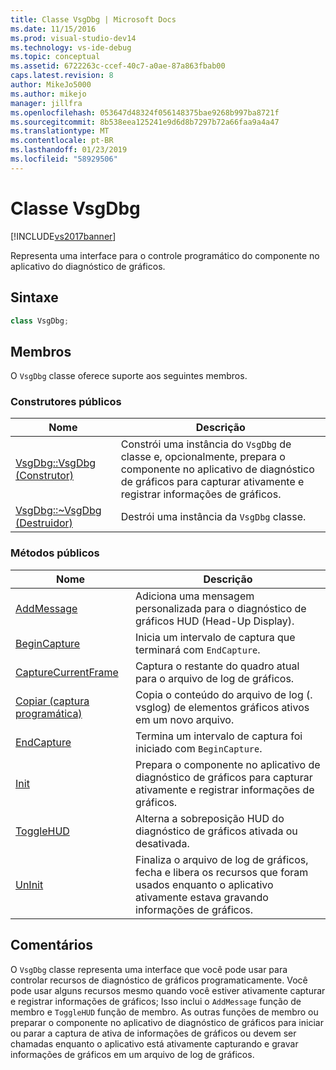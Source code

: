 ```yaml
---
title: Classe VsgDbg | Microsoft Docs
ms.date: 11/15/2016
ms.prod: visual-studio-dev14
ms.technology: vs-ide-debug
ms.topic: conceptual
ms.assetid: 6722263c-ccef-40c7-a0ae-87a863fbab00
caps.latest.revision: 8
author: MikeJo5000
ms.author: mikejo
manager: jillfra
ms.openlocfilehash: 053647d48324f056148375bae9268b997ba8721f
ms.sourcegitcommit: 8b538eea125241e9d6d8b7297b72a66faa9a4a47
ms.translationtype: MT
ms.contentlocale: pt-BR
ms.lasthandoff: 01/23/2019
ms.locfileid: "58929506"
---
```

# <a name="vsgdbg-class"></a>Classe VsgDbg
[!INCLUDE[vs2017banner](../includes/vs2017banner.md)]

Representa uma interface para o controle programático do componente no aplicativo do diagnóstico de gráficos.  
  
## <a name="syntax"></a>Sintaxe  
  
```cpp  
class VsgDbg;  
```  
  
## <a name="members"></a>Membros  
 O `VsgDbg` classe oferece suporte aos seguintes membros.  
  
### <a name="public-constructors"></a>Construtores públicos  
  
|Nome|Descrição|  
|----------|-----------------|  
|[VsgDbg::VsgDbg (Construtor)](../debugger/vsgdbg-vsgdbg-constructor.md)|Constrói uma instância do `VsgDbg` de classe e, opcionalmente, prepara o componente no aplicativo de diagnóstico de gráficos para capturar ativamente e registrar informações de gráficos.|  
|[VsgDbg::~VsgDbg (Destruidor)](../debugger/vsgdbg-tilde-vsgdbg-destructor.md)|Destrói uma instância da `VsgDbg` classe.|  
  
### <a name="public-methods"></a>Métodos públicos  
  
|Nome|Descrição|  
|----------|-----------------|  
|[AddMessage](../debugger/addmessage.md)|Adiciona uma mensagem personalizada para o diagnóstico de gráficos HUD (Head-Up Display).|  
|[BeginCapture](../debugger/begincapture.md)|Inicia um intervalo de captura que terminará com `EndCapture`.|  
|[CaptureCurrentFrame](../debugger/capturecurrentframe.md)|Captura o restante do quadro atual para o arquivo de log de gráficos.|  
|[Copiar (captura programática)](../debugger/copy-programmatic-capture.md)|Copia o conteúdo do arquivo de log (. vsglog) de elementos gráficos ativos em um novo arquivo.|  
|[EndCapture](../debugger/endcapture.md)|Termina um intervalo de captura foi iniciado com `BeginCapture`.|  
|[Init](../debugger/init.md)|Prepara o componente no aplicativo de diagnóstico de gráficos para capturar ativamente e registrar informações de gráficos.|  
|[ToggleHUD](../debugger/togglehud.md)|Alterna a sobreposição HUD do diagnóstico de gráficos ativada ou desativada.|  
|[UnInit](../debugger/uninit.md)|Finaliza o arquivo de log de gráficos, fecha e libera os recursos que foram usados enquanto o aplicativo ativamente estava gravando informações de gráficos.|  
  
## <a name="remarks"></a>Comentários  
 O `VsgDbg` classe representa uma interface que você pode usar para controlar recursos de diagnóstico de gráficos programaticamente. Você pode usar alguns recursos mesmo quando você estiver ativamente capturar e registrar informações de gráficos; Isso inclui o `AddMessage` função de membro e `ToggleHUD` função de membro. As outras funções de membro ou preparar o componente no aplicativo de diagnóstico de gráficos para iniciar ou parar a captura de ativa de informações de gráficos ou devem ser chamadas enquanto o aplicativo está ativamente capturando e gravar informações de gráficos em um arquivo de log de gráficos.

